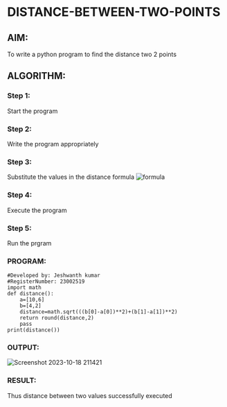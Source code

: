 # DISTANCE-BETWEEN-TWO-POINTS

## AIM:
To write a python program to find the distance two 2 points
## ALGORITHM:
### Step 1: 
Start the program
### Step 2: 
Write the program appropriately
### Step 3: 
Substitute the values in the distance formula  ![formula](/formula.JPG)
### Step 4: 
Execute the program
### Step 5:
Run the prgram
### PROGRAM:
```#Program to find the distance between two points.
#Developed by: Jeshwanth kumar
#RegisterNumber: 23002519
import math
def distance():
    a=[10,6]
    b=[4,2]
    distance=math.sqrt(((b[0]-a[0])**2)+(b[1]-a[1])**2)
    return round(distance,2)
    pass
print(distance())
```


### OUTPUT:
![Screenshot 2023-10-18 211421](https://github.com/Jeshwanthkumarpayyavula/DISTANCE-BETWEEN-TWO-POINTS/assets/145742402/0d4222fc-a23d-4883-a72d-8bd3f3219a44)



### RESULT:
Thus distance between two values successfully executed
